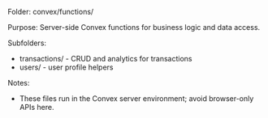 Folder: convex/functions/

Purpose:
Server-side Convex functions for business logic and data access.

Subfolders:

- transactions/ - CRUD and analytics for transactions
- users/ - user profile helpers

Notes:

- These files run in the Convex server environment; avoid browser-only APIs here.
